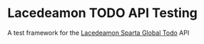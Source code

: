 # Lacedeamon TODO API Testing

A test framework for the [Lacedeamon Sparta Global Todo](http://http://lacedeamon.spartaglobal.com/) API

## 
